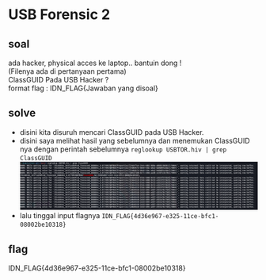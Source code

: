 # USB Forensic 2
## soal
ada hacker, physical acces ke laptop.. bantuin dong ! \
(Filenya ada di pertanyaan pertama) \
ClassGUID Pada USB Hacker ? \
format flag : IDN_FLAG{Jawaban yang disoal}

## solve
- disini kita disuruh mencari ClassGUID pada USB Hacker.
- disini saya melihat hasil yang sebelumnya dan menemukan ClassGUID nya dengan perintah sebelumnya ```reglookup USBTOR.hiv | grep ClassGUID```
  ![alt text](<images/USB Forensic 2/image-1.png>)
- lalu tinggal input flagnya ```IDN_FLAG{4d36e967-e325-11ce-bfc1-08002be10318}```

## flag
IDN_FLAG{4d36e967-e325-11ce-bfc1-08002be10318}
